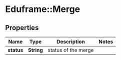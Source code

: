 # Eduframe::Merge

## Properties
Name | Type | Description | Notes
------------ | ------------- | ------------- | -------------
**status** | **String** | status of the merge | 


